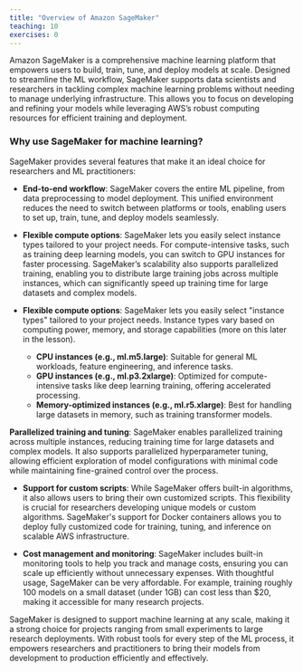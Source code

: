 ```yaml
---
title: "Overview of Amazon SageMaker"
teaching: 10
exercises: 0
---
```


Amazon SageMaker is a comprehensive machine learning platform that empowers users to build, train, tune, and deploy models at scale. Designed to streamline the ML workflow, SageMaker supports data scientists and researchers in tackling complex machine learning problems without needing to manage underlying infrastructure. This allows you to focus on developing and refining your models while leveraging AWS’s robust computing resources for efficient training and deployment.

### Why use SageMaker for machine learning?

SageMaker provides several features that make it an ideal choice for researchers and ML practitioners:

- **End-to-end workflow**: SageMaker covers the entire ML pipeline, from data preprocessing to model deployment. This unified environment reduces the need to switch between platforms or tools, enabling users to set up, train, tune, and deploy models seamlessly.

- **Flexible compute options**: SageMaker lets you easily select instance types tailored to your project needs. For compute-intensive tasks, such as training deep learning models, you can switch to GPU instances for faster processing. SageMaker’s scalability also supports parallelized training, enabling you to distribute large training jobs across multiple instances, which can significantly speed up training time for large datasets and complex models.
  
- **Flexible compute options**: SageMaker lets you easily select "instance types" tailored to your project needs. Instance types vary based on computing power, memory, and storage capabilities (more on this later in the lesson).

    - **CPU instances (e.g., ml.m5.large)**: Suitable for general ML workloads, feature engineering, and inference tasks.
    - **GPU instances (e.g., ml.p3.2xlarge)**: Optimized for compute-intensive tasks like deep learning training, offering accelerated processing.
    - **Memory-optimized instances (e.g., ml.r5.xlarge)**: Best for handling large datasets in memory, such as training transformer models.
      
**Parallelized training and tuning**: SageMaker enables parallelized training across multiple instances, reducing training time for large datasets and complex models. It also supports parallelized hyperparameter tuning, allowing efficient exploration of model configurations with minimal code while maintaining fine-grained control over the process.

- **Support for custom scripts**: While SageMaker offers built-in algorithms, it also allows users to bring their own customized scripts. This flexibility is crucial for researchers developing unique models or custom algorithms. SageMaker's support for Docker containers allows you to deploy fully customized code for training, tuning, and inference on scalable AWS infrastructure.

- **Cost management and monitoring**: SageMaker includes built-in monitoring tools to help you track and manage costs, ensuring you can scale up efficiently without unnecessary expenses. With thoughtful usage, SageMaker can be very affordable. For example, training roughly 100 models on a small dataset (under 1GB) can cost less than $20, making it accessible for many research projects.

SageMaker is designed to support machine learning at any scale, making it a strong choice for projects ranging from small experiments to large research deployments. With robust tools for every step of the ML process, it empowers researchers and practitioners to bring their models from development to production efficiently and effectively.
